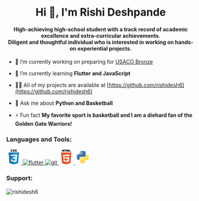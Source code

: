 <!--## Hi there 👋
**rishidesh6/rishidesh6** is a ✨ _special_ ✨ repository because its `README.md` (this file) appears on your GitHub profile.

Here are some ideas to get you started:

- 🔭 I’m currently working on ...
- 🌱 I’m currently learning ...
- 👯 I’m looking to collaborate on ...
- 🤔 I’m looking for help with ...
- 💬 Ask me about ...
- 📫 How to reach me: ...
- 😄 Pronouns: ...
- ⚡ Fun fact: ...
-->

<h1 align="center">Hi 👋, I'm Rishi Deshpande</h1>
<h4 align="center">High-achieving high-school student with a track record of academic excellence and extra-curricular achievements. 
  <br>Diligent and thoughtful individual who is interested in working on hands-on experiential projects.</h4>

- 🔭 I’m currently working on preparing for [USACO Bronze](https://github.com/rishidesh6/USACO-Bronze)

- 🌱 I’m currently learning **Flutter and JavaScript**

- 👨‍💻 All of my projects are available at [https://github.com/rishidesh6](https://github.com/rishidesh6)

- 💬 Ask me about **Python and Basketball**

- ⚡ Fun fact **My favorite sport is basketball and I am a diehard fan of the Golden Gate Warriors!**

<!--<h3 align="left">Connect with me:</h3>
<p align="left">
</p>-->

<h3 align="left">Languages and Tools:</h3>
<p align="left"> <a href="https://www.w3schools.com/css/" target="_blank" rel="noreferrer"> <img src="https://raw.githubusercontent.com/devicons/devicon/master/icons/css3/css3-original-wordmark.svg" alt="css3" width="40" height="40"/> </a> <a href="https://flutter.dev" target="_blank" rel="noreferrer"> <img src="https://www.vectorlogo.zone/logos/flutterio/flutterio-icon.svg" alt="flutter" width="40" height="40"/> </a> <a href="https://git-scm.com/" target="_blank" rel="noreferrer"> <img src="https://www.vectorlogo.zone/logos/git-scm/git-scm-icon.svg" alt="git" width="40" height="40"/> </a> <a href="https://www.w3.org/html/" target="_blank" rel="noreferrer"> <img src="https://raw.githubusercontent.com/devicons/devicon/master/icons/html5/html5-original-wordmark.svg" alt="html5" width="40" height="40"/> </a> <a href="https://www.python.org" target="_blank" rel="noreferrer"> <img src="https://raw.githubusercontent.com/devicons/devicon/master/icons/python/python-original.svg" alt="python" width="40" height="40"/> </a> </p>

<h3 align="left">Support:</h3>
<!--<p><a href="https://www.buymeacoffee.com/buymecoffee"> <img align="left" src="https://cdn.buymeacoffee.com/buttons/v2/default-yellow.png" height="50" width="210" alt="buymecoffee" /></a><a href="https://ko-fi.com/buymecoffee"> <img align="left" src="https://cdn.ko-fi.com/cdn/kofi3.png?v=3" height="50" width="210" alt="buymecoffee" /></a></p><br><br> -->

<p><img align="center" src="https://github-readme-stats.vercel.app/api/top-langs?username=rishidesh6&show_icons=true&locale=en&layout=compact" alt="rishidesh6" /></p>
